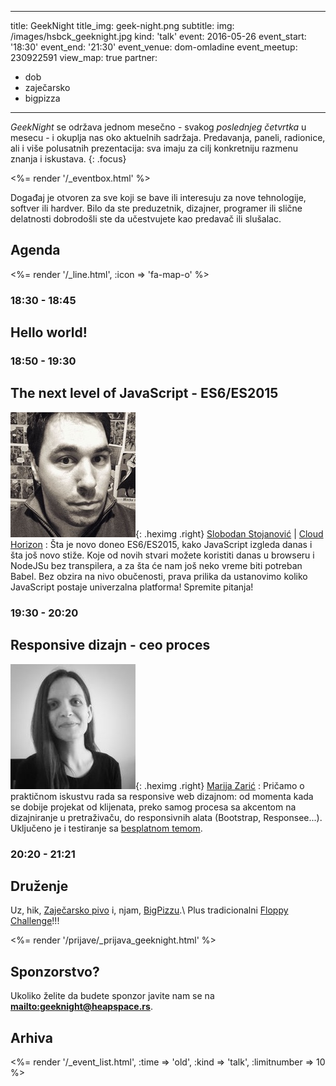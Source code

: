 ---
title: GeekNight
title_img: geek-night.png
subtitle:
img: /images/hsbck_geeknight.jpg
kind: 'talk'
event: 2016-05-26
event_start: '18:30'
event_end: '21:30'
event_venue: dom-omladine
event_meetup: 230922591
view_map: true
partner:
  - dob
  - zaječarsko
  - bigpizza
----------------

_GeekNight_ se održava jednom mesečno - svakog _poslednjeg četvrtka_ u mesecu -
i okuplja nas oko aktuelnih sadržaja. Predavanja, paneli, radionice,
ali i više polusatnih prezentacija: sva imaju za cilj konkretniju razmenu znanja
i iskustava.
{: .focus}

<%= render '/_eventbox.html' %>

Događaj je otvoren za sve koji se bave ili interesuju za nove tehnologije,
softver ili hardver. Bilo da ste preduzetnik, dizajner, programer ili slične
delatnosti dobrodošli ste da učestvujete kao predavač ili slušalac.

## Agenda

<div class="agenda" markdown="1">
<%= render '/_line.html', :icon => 'fa-map-o' %>

### 18:30 - 18:45

## Hello world!

### 18:50 - 19:30

## The next level of JavaScript - ES6/ES2015

![](4/slobodan.jpg){: .heximg .right}
[Slobodan Stojanović](https://github.com/stojanovic) | [Cloud Horizon](http://cloudhorizon.com/)
: Šta je novo doneo ES6/ES2015, kako JavaScript izgleda danas i šta još novo stiže.
  Koje od novih stvari možete koristiti danas u browseru i NodeJSu bez transpilera,
  a za šta će nam još neko vreme biti potreban Babel.
  Bez obzira na nivo obučenosti, prava prilika da ustanovimo koliko JavaScript postaje
  univerzalna platforma! Spremite pitanja!

### 19:30 - 20:20

## Responsive dizajn - ceo proces

![](4/marija-zaric.jpg){: .heximg .right}
[Marija Zarić](http://www.marijazaric.com/)
: Pričamo o praktičnom iskustvu rada sa responsive web dizajnom: od momenta
  kada se dobije projekat od klijenata, preko samog procesa sa akcentom na
  dizajniranje u pretraživaču, do responsivnih alata (Bootstrap, Responsee...).
  Uključeno je i testiranje sa [besplatnom temom](http://gridgum.com/theme-preview/new-wave-portfolio-theme/).

### 20:20 - 21:21

## Druženje

Uz, hik, [Zaječarsko pivo](http://zajecarskopivo.com/) i, njam, [BigPizzu](http://bigpizza.rs).\\
Plus tradicionalni [Floppy Challenge](http://heapspace.rs/fun/floppy-challenge/)!!!

</div>


<%= render '/prijave/_prijava_geeknight.html' %>

## Sponzorstvo?

Ukoliko želite da budete sponzor javite nam se na **<mailto:geeknight@heapspace.rs>**.


## Arhiva

<%= render '/_event_list.html', :time => 'old', :kind => 'talk',  :limitnumber => 10 %>
